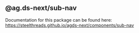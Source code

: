 ## @ag.ds-next/sub-nav

Documentation for this package can be found here: https://steelthreads.github.io/agds-next/components/sub-nav
